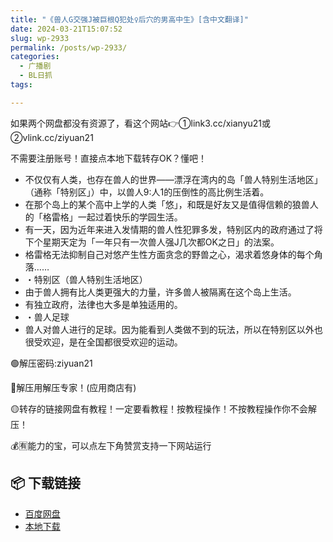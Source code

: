 ```yaml
---
title: "《兽人G交强J被巨根Q犯处♀后穴的男高中生》[含中文翻译]"
date: 2024-03-21T15:07:52
slug: wp-2933
permalink: /posts/wp-2933/
categories:
  - 广播剧
  - BL日抓
tags:

---
```


如果两个网盘都没有资源了，看这个网站👉①link3.cc/xianyu21或②vlink.cc/ziyuan21

不需要注册账号！直接点本地下载转存OK？懂吧！

*   不仅仅有人类，也存在兽人的世界——漂浮在湾内的岛「兽人特别生活地区」（通称「特别区」）中，以兽人9:人1的压倒性的高比例生活着。
*   在那个岛上的某个高中上学的人类「悠」，和既是好友又是值得信赖的狼兽人的「格雷格」一起过着快乐的学园生活。
*   有一天，因为近年来进入发情期的兽人性犯罪多发，特别区内的政府通过了将下个星期天定为「一年只有一次兽人强J几次都OK之日」的法案。
*   格雷格无法抑制自己对悠产生性方面贪念的野兽之心，渴求着悠身体的每个角落……
*   ・特别区（兽人特别生活地区）
*   由于兽人拥有比人类更强大的力量，许多兽人被隔离在这个岛上生活。
*   有独立政府，法律也大多是单独适用的。
*   ・兽人足球
*   兽人对兽人进行的足球。因为能看到人类做不到的玩法，所以在特别区以外也很受欢迎，是在全国都很受欢迎的运动。

🟢解压密码:ziyuan21

🔵解压用解压专家！(应用商店有)

🟡转存的链接网盘有教程！一定要看教程！按教程操作！不按教程操作你不会解压！

💰🈶能力的宝，可以点左下角赞赏支持一下网站运行

## 📦 下载链接
- [百度网盘](https://blziyuan21.com/pay-download/2933?key=7d5f9e2627&down_id=0)
- [本地下载](https://blziyuan21.com/pay-download/2933?key=7d5f9e2627&down_id=1)

